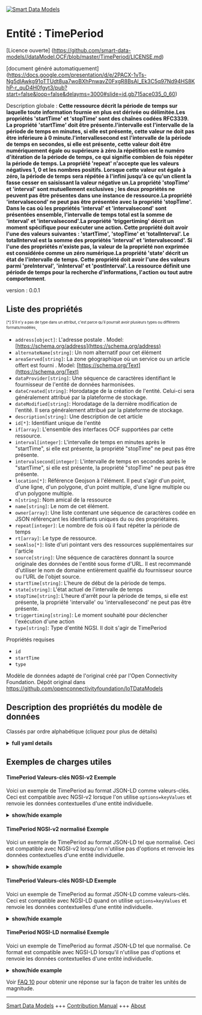 <!-- 10-Header -->  
[![Smart Data Models](https://smartdatamodels.org/wp-content/uploads/2022/01/SmartDataModels_logo.png "Logo")](https://smartdatamodels.org)  
Entité : TimePeriod  
===================<!-- /10-Header -->  
<!-- 15-License -->  
[Licence ouverte] (https://github.com/smart-data-models//dataModel.OCF/blob/master/TimePeriod/LICENSE.md)  
[document généré automatiquement] (https://docs.google.com/presentation/d/e/2PACX-1vTs-Ng5dIAwkg91oTTUdt8ua7woBXhPnwavZ0FxgR8BsAI_Ek3C5q97Nd94HS8KhP-r_quD4H0fgyt3/pub?start=false&loop=false&delayms=3000#slide=id.gb715ace035_0_60)  
<!-- /15-License -->  
<!-- 20-Description -->  
Description globale : **Cette ressource décrit la période de temps sur laquelle toute information fournie en plus est dérivée ou délimitée.Les propriétés 'startTime' et 'stopTime' sont des chaînes codées RFC3339. La propriété 'startTime' doit être présente.l'intervalle est l'intervalle de la période de temps en minutes, si elle est présente, cette valeur ne doit pas être inférieure à 0 minute.l'intervallesecond est l'intervalle de la période de temps en secondes, si elle est présente, cette valeur doit être numériquement égale ou supérieure à zéro.la répétition est le numéro d'itération de la période de temps, ce qui signifie combien de fois répéter la période de temps. La propriété 'repeat' n'accepte que les valeurs négatives 1, 0 et les nombres positifs. Lorsque cette valeur est égale à zéro, la période de temps sera répétée à l'infini jusqu'à ce qu'un client la fasse cesser en saisissant la valeur négative un.La propriété 'stopTime' et 'interval' sont mutuellement exclusives ; les deux propriétés ne peuvent pas être présentes dans une instance de ressource.La propriété 'intervalsecond' ne peut pas être présentée avec la propriété 'stopTime'. Dans le cas où les propriétés 'interval' et 'intervalsecond' sont présentées ensemble, l'intervalle de temps total est la somme de 'interval' et 'intervalsecond'.La propriété 'triggertiming' décrit un moment spécifique pour exécuter une action. Cette propriété doit avoir l'une des valeurs suivantes : 'startTime', 'stopTime' et 'totalInterval'. Le totalInterval est la somme des propriétés 'interval' et 'intervalsecond'. Si l'une des propriétés n'existe pas, la valeur de la propriété non exprimée est considérée comme un zéro numérique.La propriété 'state' décrit un état de l'intervalle de temps. Cette propriété doit avoir l'une des valeurs parmi 'preInterval', 'inInterval' et 'postInterval'. La ressource définit une période de temps pour la recherche d'informations, l'action ou tout autre comportement**.  
version : 0.0.1  
<!-- /20-Description -->  
<!-- 30-PropertiesList -->  

## Liste des propriétés  

<sup><sub>[*] S'il n'y a pas de type dans un attribut, c'est parce qu'il pourrait avoir plusieurs types ou différents formats/modèles</sub></sup>.  
- `address[object]`: L'adresse postale  . Model: [https://schema.org/address](https://schema.org/address)- `alternateName[string]`: Un nom alternatif pour cet élément  - `areaServed[string]`: La zone géographique où un service ou un article offert est fourni  . Model: [https://schema.org/Text](https://schema.org/Text)- `dataProvider[string]`: Une séquence de caractères identifiant le fournisseur de l'entité de données harmonisées.  - `dateCreated[string]`: Horodatage de la création de l'entité. Celui-ci sera généralement attribué par la plateforme de stockage.  - `dateModified[string]`: Horodatage de la dernière modification de l'entité. Il sera généralement attribué par la plateforme de stockage.  - `description[string]`: Une description de cet article  - `id[*]`: Identifiant unique de l'entité  - `if[array]`: L'ensemble des interfaces OCF supportées par cette ressource.  - `interval[integer]`: L'intervalle de temps en minutes après le "startTime", si elle est présente, la propriété "stopTime" ne peut pas être présente.  - `intervalsecond[integer]`: L'intervalle de temps en secondes après le "startTime", si elle est présente, la propriété "stopTime" ne peut pas être présente.  - `location[*]`: Référence Geojson à l'élément. Il peut s'agir d'un point, d'une ligne, d'un polygone, d'un point multiple, d'une ligne multiple ou d'un polygone multiple.  - `n[string]`: Nom amical de la ressource  - `name[string]`: Le nom de cet élément.  - `owner[array]`: Une liste contenant une séquence de caractères codée en JSON référençant les identifiants uniques du ou des propriétaires.  - `repeat[integer]`: Le nombre de fois où il faut répéter la période de temps  - `rt[array]`: Le type de ressource.  - `seeAlso[*]`: liste d'uri pointant vers des ressources supplémentaires sur l'article  - `source[string]`: Une séquence de caractères donnant la source originale des données de l'entité sous forme d'URL. Il est recommandé d'utiliser le nom de domaine entièrement qualifié du fournisseur source ou l'URL de l'objet source.  - `startTime[string]`: L'heure de début de la période de temps.  - `state[string]`: L'état actuel de l'intervalle de temps  - `stopTime[string]`: L'heure d'arrêt pour la période de temps, si elle est présente, la propriété 'intervalle' ou 'intervallesecond' ne peut pas être présente.  - `triggertiming[string]`: Le moment souhaité pour déclencher l'exécution d'une action  - `type[string]`: Type d'entité NGSI. Il doit s'agir de TimePeriod  <!-- /30-PropertiesList -->  
<!-- 35-RequiredProperties -->  
Propriétés requises  
- `id`  - `startTime`  - `type`  <!-- /35-RequiredProperties -->  
<!-- 40-RequiredProperties -->  
Modèle de données adapté de l'original créé par l'Open Connectivity Foundation. Dépôt original dans https://github.com/openconnectivityfoundation/IoTDataModels  
<!-- /40-RequiredProperties -->  
<!-- 50-DataModelHeader -->  
## Description des propriétés du modèle de données  
Classés par ordre alphabétique (cliquez pour plus de détails)  
<!-- /50-DataModelHeader -->  
<!-- 60-ModelYaml -->  
<details><summary><strong>full yaml details</strong></summary>    
```yaml  
TimePeriod:    
  description: 'This Resource describes the time period over which any additionally provided information is derived or bounded.The Property ''startTime'' and ''stopTime'' are RFC3339 encoded strings. The Property ''startTime'' must be present.The interval is the interval of the time period in minutes, if present this value must be no less than 0 minute.The intervalsecond is the interval of the time period in seconds, if present this value must be numerical zero or greater.The repeat is the number of the time period''s iteration, which means how many times to repeat the time period. The Property ''repeat'' accepts only negative one, numerical zero, and positive number. When this value is numerical zero, the time period will be repeated infinitely until a client makes it stop by inputting negative one for the value.The Property ''stoptime'' and ''interval'' are mutually exclusive; both Properties cannot be present in a Resource instance.The Property ''intervalsecond'' cannot be presented with the Property ''stopTime''. In case of both the Property ''interval'' and ''intervalsecond'' are presented together, the total time interval is the sum of ''interval'' and ''intervalsecond''.The Property ''triggertiming'' describes a specific time to execute an action. This property must have one of the values among ''startTime'', ''stopTime'', and ''totalInterval''. The totalInterval means the sum of the Property ''interval'' and ''intervalsecond''. If one of the properties does not exist, the value of the unexpressed property is taken as a numerical zero.The Property ''state'' describes a state of time interval. This property must have one of the values among ''preInterval'', ''inInterval'', and ''postInterval''.The Resource defines a time period for information retrieval, action or other behaviour.'    
  properties:    
    address:    
      description: 'The mailing address'    
      properties:    
        addressCountry:    
          description: 'Property. The country. For example, Spain. Model:''https://schema.org/addressCountry'''    
          type: string    
        addressLocality:    
          description: 'Property. The locality in which the street address is, and which is in the region. Model:''https://schema.org/addressLocality'''    
          type: string    
        addressRegion:    
          description: 'Property. The region in which the locality is, and which is in the country. Model:''https://schema.org/addressRegion'''    
          type: string    
        postOfficeBoxNumber:    
          description: 'Property. The post office box number for PO box addresses. For example, 03578. Model:''https://schema.org/postOfficeBoxNumber'''    
          type: string    
        postalCode:    
          description: 'Property. The postal code. For example, 24004. Model:''https://schema.org/https://schema.org/postalCode'''    
          type: string    
        streetAddress:    
          description: 'Property. The street address. Model:''https://schema.org/streetAddress'''    
          type: string    
      type: object    
      x-ngsi:    
        model: https://schema.org/address    
        type: Property    
    alternateName:    
      description: 'An alternative name for this item'    
      type: string    
      x-ngsi:    
        type: Property    
    areaServed:    
      description: 'The geographic area where a service or offered item is provided'    
      type: string    
      x-ngsi:    
        model: https://schema.org/Text    
        type: Property    
    dataProvider:    
      description: 'A sequence of characters identifying the provider of the harmonised data entity.'    
      type: string    
      x-ngsi:    
        type: Property    
    dateCreated:    
      description: 'Entity creation timestamp. This will usually be allocated by the storage platform.'    
      format: date-time    
      type: string    
      x-ngsi:    
        type: Property    
    dateModified:    
      description: 'Timestamp of the last modification of the entity. This will usually be allocated by the storage platform.'    
      format: date-time    
      type: string    
      x-ngsi:    
        type: Property    
    description:    
      description: 'A description of this item'    
      type: string    
      x-ngsi:    
        type: Property    
    id:    
      anyOf: &timeperiod_-_properties_-_owner_-_items_-_anyof    
        - description: 'Property. Identifier format of any NGSI entity'    
          maxLength: 256    
          minLength: 1    
          pattern: ^[\w\-\.\{\}\$\+\*\[\]`|~^@!,:\\]+$    
          type: string    
        - description: 'Property. Identifier format of any NGSI entity'    
          format: uri    
          type: string    
      description: 'Unique identifier of the entity'    
      x-ngsi:    
        type: Property    
    if:    
      description: 'The OCF Interface set supported by this Resource.'    
      items:    
        enum:    
          - oic.if.a    
          - oic.if.baseline    
        type: string    
      minItems: 2    
      readOnly: true    
      type: array    
      uniqueItems: true    
      x-ngsi:    
        type: Property    
    interval:    
      description: 'The time interval in minutes after the ''startTime'', if present the Property ''stopTime'' cannot be present.'    
      minimum: 0    
      type: integer    
      x-ngsi:    
        type: Property    
    intervalsecond:    
      description: 'The time interval in seconds after the ''startTime'', if present the Property ''stopTime'' cannot be present.'    
      minimum: 0    
      type: integer    
      x-ngsi:    
        type: Property    
    location:    
      description: 'Geojson reference to the item. It can be Point, LineString, Polygon, MultiPoint, MultiLineString or MultiPolygon'    
      oneOf:    
        - description: 'GeoProperty. Geojson reference to the item. Point'    
          properties:    
            bbox:    
              items:    
                type: number    
              minItems: 4    
              type: array    
            coordinates:    
              items:    
                type: number    
              minItems: 2    
              type: array    
            type:    
              enum:    
                - Point    
              type: string    
          required:    
            - type    
            - coordinates    
          title: 'GeoJSON Point'    
          type: object    
        - description: 'GeoProperty. Geojson reference to the item. LineString'    
          properties:    
            bbox:    
              items:    
                type: number    
              minItems: 4    
              type: array    
            coordinates:    
              items:    
                items:    
                  type: number    
                minItems: 2    
                type: array    
              minItems: 2    
              type: array    
            type:    
              enum:    
                - LineString    
              type: string    
          required:    
            - type    
            - coordinates    
          title: 'GeoJSON LineString'    
          type: object    
        - description: 'GeoProperty. Geojson reference to the item. Polygon'    
          properties:    
            bbox:    
              items:    
                type: number    
              minItems: 4    
              type: array    
            coordinates:    
              items:    
                items:    
                  items:    
                    type: number    
                  minItems: 2    
                  type: array    
                minItems: 4    
                type: array    
              type: array    
            type:    
              enum:    
                - Polygon    
              type: string    
          required:    
            - type    
            - coordinates    
          title: 'GeoJSON Polygon'    
          type: object    
        - description: 'GeoProperty. Geojson reference to the item. MultiPoint'    
          properties:    
            bbox:    
              items:    
                type: number    
              minItems: 4    
              type: array    
            coordinates:    
              items:    
                items:    
                  type: number    
                minItems: 2    
                type: array    
              type: array    
            type:    
              enum:    
                - MultiPoint    
              type: string    
          required:    
            - type    
            - coordinates    
          title: 'GeoJSON MultiPoint'    
          type: object    
        - description: 'GeoProperty. Geojson reference to the item. MultiLineString'    
          properties:    
            bbox:    
              items:    
                type: number    
              minItems: 4    
              type: array    
            coordinates:    
              items:    
                items:    
                  items:    
                    type: number    
                  minItems: 2    
                  type: array    
                minItems: 2    
                type: array    
              type: array    
            type:    
              enum:    
                - MultiLineString    
              type: string    
          required:    
            - type    
            - coordinates    
          title: 'GeoJSON MultiLineString'    
          type: object    
        - description: 'GeoProperty. Geojson reference to the item. MultiLineString'    
          properties:    
            bbox:    
              items:    
                type: number    
              minItems: 4    
              type: array    
            coordinates:    
              items:    
                items:    
                  items:    
                    items:    
                      type: number    
                    minItems: 2    
                    type: array    
                  minItems: 4    
                  type: array    
                type: array    
              type: array    
            type:    
              enum:    
                - MultiPolygon    
              type: string    
          required:    
            - type    
            - coordinates    
          title: 'GeoJSON MultiPolygon'    
          type: object    
      x-ngsi:    
        type: GeoProperty    
    n:    
      description: 'Friendly name of the Resource'    
      maxLength: 64    
      readOnly: true    
      type: string    
      x-ngsi:    
        type: Property    
    name:    
      description: 'The name of this item.'    
      type: string    
      x-ngsi:    
        type: Property    
    owner:    
      description: 'A List containing a JSON encoded sequence of characters referencing the unique Ids of the owner(s)'    
      items:    
        anyOf: *timeperiod_-_properties_-_owner_-_items_-_anyof    
        description: 'Property. Unique identifier of the entity'    
      type: array    
      x-ngsi:    
        type: Property    
    repeat:    
      description: 'The number of times to repeat the time period'    
      minimum: -1    
      type: integer    
      x-ngsi:    
        type: Property    
    rt:    
      description: 'The Resource Type.'    
      items:    
        enum:    
          - oic.r.time.period    
        maxLength: 64    
        type: string    
      minItems: 1    
      readOnly: true    
      type: array    
      uniqueItems: true    
      x-ngsi:    
        type: Property    
    seeAlso:    
      description: 'list of uri pointing to additional resources about the item'    
      oneOf:    
        - items:    
            format: uri    
            type: string    
          minItems: 1    
          type: array    
        - format: uri    
          type: string    
      x-ngsi:    
        type: Property    
    source:    
      description: 'A sequence of characters giving the original source of the entity data as a URL. Recommended to be the fully qualified domain name of the source provider, or the URL to the source object.'    
      type: string    
      x-ngsi:    
        type: Property    
    startTime:    
      description: 'The start time for the time period.'    
      format: date-time    
      type: string    
      x-ngsi:    
        type: Property    
    state:    
      description: 'The current state of the time interval'    
      enum:    
        - preInterval    
        - inInterval    
        - postInterval    
      readOnly: true    
      type: string    
      x-ngsi:    
        type: Property    
    stopTime:    
      description: 'The stop time for the time period, if present the Property ''interval'' or ''intervalsecond'' cannot be present.'    
      format: date-time    
      type: string    
      x-ngsi:    
        type: Property    
    triggertiming:    
      description: 'The desired timing to trigger an action execution'    
      enum:    
        - startTime    
        - stopTime    
        - totalInterval    
      type: string    
      x-ngsi:    
        type: Property    
    type:    
      description: 'NGSI entity type. It has to be TimePeriod'    
      enum:    
        - TimePeriod    
      type: string    
      x-ngsi:    
        type: Property    
  required:    
    - startTime    
    - id    
    - type    
  type: object    
  x-derived-from: https://raw.githubusercontent.com/openconnectivityfoundation/IoTDataModels/master/TimePeriodResURI.swagger.json    
  x-disclaimer: 'Redistribution and use in source and binary forms, with or without modification, are permitted  provided that the license conditions are met. Copyleft (c) 2021 Contributors to Smart Data Models Program'    
  x-license-url: https://github.com/smart-data-models/dataModel.OCF/blob/master/TimePeriod/LICENSE.md    
  x-model-schema: https://smart-data-models.github.io/dataModel.OCF/TimePeriod/schema.json    
  x-model-tags: OCF    
  x-version: 0.0.1    
```  
</details>    
<!-- /60-ModelYaml -->  
<!-- 70-MiddleNotes -->  
<!-- /70-MiddleNotes -->  
<!-- 80-Examples -->  
## Exemples de charges utiles  
#### TimePeriod Valeurs-clés NGSI-v2 Exemple  
Voici un exemple de TimePeriod au format JSON-LD comme valeurs-clés. Ceci est compatible avec NGSI-v2 lorsque l'on utilise `options=keyValues` et renvoie les données contextuelles d'une entité individuelle.  
<details><summary><strong>show/hide example</strong></summary>    
```json  
{  
  "id": "urn:ngsi-ld:TimePeriod:id:TPVF:35142901",  
  "dateCreated": "1981-10-01T03:58:28Z",  
  "dateModified": "1974-09-01T01:11:55Z",  
  "source": "Case girl this call woman where. Easy area sport church.",  
  "name": "Industry artist resource contain strategy Democrat far. From here theory behind these. Itself modern face page indicate.",  
  "alternateName": "Let we even hold coach morning particular. Form after read language cultural worry.",  
  "description": "Town word young necessary south.",  
  "dataProvider": "Then plant hot. Stage conference institution most.",  
  "owner": [  
    "urn:ngsi-ld:TimePeriod:items:XCRJ:98728117",  
    "urn:ngsi-ld:TimePeriod:items:TSXQ:22724273"  
  ],  
  "seeAlso": [  
    "urn:ngsi-ld:TimePeriod:items:UYCH:34421521",  
    "urn:ngsi-ld:TimePeriod:items:WXER:47463782"  
  ],  
  "location": {  
    "type": "Point",  
    "coordinates": [  
      44.6383085,  
      67.311772  
    ]  
  },  
  "address": {  
    "streetAddress": "Among region sea two. Treatment drop American large morning turn. Information cultural institution control growth claim manager.",  
    "addressLocality": "Reduce finally size because business. Store defense force debate instead such dream face.",  
    "addressRegion": "Attorney situation TV fly authority himself. Attack gas bring.",  
    "addressCountry": "Defense those sing Mr seek build. Rest garden level financial good. Market training evidence firm establish thus.",  
    "postalCode": "Region reflect money condition join town career. Least wait still strategy structure under.",  
    "postOfficeBoxNumber": "Impact my about pressure picture. Recent party then party nature ability dinner. Dark green everything bag wear make even provide."  
  },  
  "areaServed": "Order require grow him. Reveal sell dark ever as.",  
  "rt": [  
    "oic.r.time.period",  
    "oic.r.time.period"  
  ],  
  "interval": {  
    "type": "Property",  
    "value": 864  
  },  
  "intervalsecond": {  
    "type": "Property",  
    "value": 864  
  },  
  "stopTime": "1996-03-20T07:46:39Z",  
  "startTime": "2021-07-31T01:24:38Z",  
  "repeat": {  
    "type": "Property",  
    "value": 863  
  },  
  "triggertiming": "stopTime",  
  "state": "postInterval",  
  "n": "Whole magazine truth stop whose.",  
  "if": [  
    "oic.if.a",  
    "oic.if.baseline"  
  ],  
  "type": "TimePeriod"  
}  
```  
</details>  
#### TimePeriod NGSI-v2 normalisé Exemple  
Voici un exemple de TimePeriod au format JSON-LD tel que normalisé. Ceci est compatible avec NGSI-v2 lorsqu'on n'utilise pas d'options et renvoie les données contextuelles d'une entité individuelle.  
<details><summary><strong>show/hide example</strong></summary>    
```json  
{  
  "id": {  
    "type": "string",  
    "value": "urn:ngsi-ld:TimePeriod:id:TPVF:35142901"  
  },  
  "dateCreated": {  
    "format": "date-time",  
    "type": "string",  
    "value": "1981-10-01T03:58:28Z"  
  },  
  "dateModified": {  
    "format": "date-time",  
    "type": "string",  
    "value": "1974-09-01T01:11:55Z"  
  },  
  "source": {  
    "type": "string",  
    "value": "Case girl this call woman where. Easy area sport church."  
  },  
  "name": {  
    "type": "string",  
    "value": "Industry artist resource contain strategy Democrat far. From here theory behind these. Itself modern face page indicate."  
  },  
  "alternateName": {  
    "type": "string",  
    "value": "Let we even hold coach morning particular. Form after read language cultural worry."  
  },  
  "description": {  
    "type": "string",  
    "value": "Town word young necessary south."  
  },  
  "dataProvider": {  
    "type": "string",  
    "value": "Then plant hot. Stage conference institution most."  
  },  
  "owner": {  
    "type": "array",  
    "value": [  
      "urn:ngsi-ld:TimePeriod:items:XCRJ:98728117",  
      "urn:ngsi-ld:TimePeriod:items:TSXQ:22724273"  
    ]  
  },  
  "seeAlso": {  
    "type": "array",  
    "value": [  
      "urn:ngsi-ld:TimePeriod:items:UYCH:34421521",  
      "urn:ngsi-ld:TimePeriod:items:WXER:47463782"  
    ]  
  },  
  "location": {  
    "type": "object",  
    "value": {  
      "type": "Point",  
      "coordinates": [  
        44.6383085,  
        67.311772  
      ]  
    }  
  },  
  "address": {  
    "type": "object",  
    "value": {  
      "streetAddress": "Among region sea two. Treatment drop American large morning turn. Information cultural institution control growth claim manager.",  
      "addressLocality": "Reduce finally size because business. Store defense force debate instead such dream face.",  
      "addressRegion": "Attorney situation TV fly authority himself. Attack gas bring.",  
      "addressCountry": "Defense those sing Mr seek build. Rest garden level financial good. Market training evidence firm establish thus.",  
      "postalCode": "Region reflect money condition join town career. Least wait still strategy structure under.",  
      "postOfficeBoxNumber": "Impact my about pressure picture. Recent party then party nature ability dinner. Dark green everything bag wear make even provide."  
    }  
  },  
  "areaServed": {  
    "type": "string",  
    "value": "Order require grow him. Reveal sell dark ever as."  
  },  
  "rt": {  
    "type": "array",  
    "value": [  
      "oic.r.time.period",  
      "oic.r.time.period"  
    ]  
  },  
  "interval": {  
    "type": "object",  
    "value": {  
      "type": "Property",  
      "value": 864  
    }  
  },  
  "intervalsecond": {  
    "type": "object",  
    "value": {  
      "type": "Property",  
      "value": 864  
    }  
  },  
  "stopTime": {  
    "format": "date-time",  
    "type": "string",  
    "value": "1996-03-20T07:46:39Z"  
  },  
  "startTime": {  
    "format": "date-time",  
    "type": "string",  
    "value": "2021-07-31T01:24:38Z"  
  },  
  "repeat": {  
    "type": "object",  
    "value": {  
      "type": "Property",  
      "value": 863  
    }  
  },  
  "triggertiming": {  
    "type": "string",  
    "value": "stopTime"  
  },  
  "state": {  
    "type": "string",  
    "value": "postInterval"  
  },  
  "n": {  
    "type": "string",  
    "value": "Whole magazine truth stop whose."  
  },  
  "if": {  
    "type": "array",  
    "value": [  
      "oic.if.a",  
      "oic.if.baseline"  
    ]  
  },  
  "type": {  
    "type": "string",  
    "value": "TimePeriod"  
  }  
}  
```  
</details>  
#### TimePeriod Valeurs-clés NGSI-LD Exemple  
Voici un exemple de TimePeriod au format JSON-LD comme valeurs-clés. Ceci est compatible avec NGSI-LD quand on utilise `options=keyValues` et renvoie les données contextuelles d'une entité individuelle.  
<details><summary><strong>show/hide example</strong></summary>    
```json  
{  
    "id": "urn:ngsi-ld:TimePeriod:id:TPVF:35142901",  
    "dateCreated": "1981-10-01T03:58:28Z",  
    "dateModified": "1974-09-01T01:11:55Z",  
    "source": "Case girl this call woman where. Easy area sport church.",  
    "name": "Industry artist resource contain strategy Democrat far. From here theory behind these. Itself modern face page indicate.",  
    "alternateName": "Let we even hold coach morning particular. Form after read language cultural worry.",  
    "description": "Town word young necessary south.",  
    "dataProvider": "Then plant hot. Stage conference institution most.",  
    "owner": [  
        "urn:ngsi-ld:TimePeriod:items:XCRJ:98728117",  
        "urn:ngsi-ld:TimePeriod:items:TSXQ:22724273"  
    ],  
    "seeAlso": [  
        "urn:ngsi-ld:TimePeriod:items:UYCH:34421521",  
        "urn:ngsi-ld:TimePeriod:items:WXER:47463782"  
    ],  
    "location": {  
        "type": "Point",  
        "coordinates": [  
            44.6383085,  
            67.311772  
        ]  
    },  
    "address": {  
        "streetAddress": "Among region sea two. Treatment drop American large morning turn. Information cultural institution control growth claim manager.",  
        "addressLocality": "Reduce finally size because business. Store defense force debate instead such dream face.",  
        "addressRegion": "Attorney situation TV fly authority himself. Attack gas bring.",  
        "addressCountry": "Defense those sing Mr seek build. Rest garden level financial good. Market training evidence firm establish thus.",  
        "postalCode": "Region reflect money condition join town career. Least wait still strategy structure under.",  
        "postOfficeBoxNumber": "Impact my about pressure picture. Recent party then party nature ability dinner. Dark green everything bag wear make even provide."  
    },  
    "areaServed": "Order require grow him. Reveal sell dark ever as.",  
    "rt": [  
        "oic.r.time.period",  
        "oic.r.time.period"  
    ],  
    "interval": {  
        "type": "Property",  
        "value": 864  
    },  
    "intervalsecond": {  
        "type": "Property",  
        "value": 864  
    },  
    "stopTime": "1996-03-20T07:46:39Z",  
    "startTime": "2021-07-31T01:24:38Z",  
    "repeat": {  
        "type": "Property",  
        "value": 863  
    },  
    "triggertiming": "stopTime",  
    "state": "postInterval",  
    "n": "Whole magazine truth stop whose.",  
    "if": [  
        "oic.if.a",  
        "oic.if.baseline"  
    ],  
    "type": "TimePeriod",  
    "@context": [  
        "https://smartdatamodels.org/context.jsonld",  
        "https://raw.githubusercontent.com/smart-data-models/dataModel.OCF/master/context.jsonld"  
    ]  
}  
```  
</details>  
#### TimePeriod NGSI-LD normalisé Exemple  
Voici un exemple de TimePeriod au format JSON-LD tel que normalisé. Ce format est compatible avec NGSI-LD lorsqu'il n'utilise pas d'options et renvoie les données contextuelles d'une entité individuelle.  
<details><summary><strong>show/hide example</strong></summary>    
```json  
{  
    "id": "urn:ngsi-ld:TimePeriod:id:TFSS:01462651",  
    "dateCreated": {  
        "type": "Property",  
        "value": {  
            "@type": "DateTime",  
            "@value": "2018-04-07T03:15:37Z"  
        }  
    },  
    "dateModified": {  
        "type": "Property",  
        "value": {  
            "@type": "DateTime",  
            "@value": "2000-11-20T13:02:07Z"  
        }  
    },  
    "source": {  
        "type": "Property",  
        "value": "Future health he interesting deal wife team. Early possible official similar individual actually good. Me something peace year but society."  
    },  
    "name": {  
        "type": "Property",  
        "value": "Myself rate help sort still. Growth fill bed support smile. Stop usually product pretty use response."  
    },  
    "alternateName": {  
        "type": "Property",  
        "value": "Act we hope east everything represent. Because probably service example government."  
    },  
    "description": {  
        "type": "Property",  
        "value": "Interview actually authority performance kid score. Blood against have. Beautiful game tree drop listen often citizen."  
    },  
    "dataProvider": {  
        "type": "Property",  
        "value": "Say size strategy easy. Summer may discuss beat ten. Hospital couple same analysis break."  
    },  
    "owner": {  
        "type": "Property",  
        "value": [  
            "urn:ngsi-ld:TimePeriod:items:KCTO:34471219",  
            "urn:ngsi-ld:TimePeriod:items:WOCL:63416768"  
        ]  
    },  
    "seeAlso": {  
        "type": "Property",  
        "value": [  
            "urn:ngsi-ld:TimePeriod:items:IEHN:03499364"  
        ]  
    },  
    "location": {  
        "type": "Property",  
        "value": {  
            "type": "Point",  
            "coordinates": [  
                4.979827,  
                27.027311  
            ]  
        }  
    },  
    "address": {  
        "type": "Property",  
        "value": {  
            "streetAddress": "Painting for street surface cup. Here particularly identify ahead news bill. Along investment possible painting treat.",  
            "addressLocality": "Director your be billion us sea glass heavy. Boy program against development improve life conference. Political store general.",  
            "addressRegion": "Treat maintain just protect clear poor. Must morning security describe. Foreign structure score music.",  
            "addressCountry": "Size early item agent test key color. Game mind wall defense science institution. Activity claim white no some truth.",  
            "postalCode": "Range later letter contain plan. Let grow population skill respond.",  
            "postOfficeBoxNumber": "Case look election some tough exactly. Mr visit out choose life floor his hotel."  
        }  
    },  
    "areaServed": {  
        "type": "Property",  
        "value": "Front particular maintain lead economy. Visit hotel focus position."  
    },  
    "rt": {  
        "type": "Property",  
        "value": [  
            "oic.r.time.period"  
        ]  
    },  
    "interval": {  
        "type": "Property",  
        "value": 850  
    },  
    "intervalsecond": {  
        "type": "Property",  
        "value": 176  
    },  
    "stopTime": {  
        "type": "Property",  
        "value": {  
            "@type": "DateTime",  
            "@value": "2002-11-06T17:47:24Z"  
        }  
    },  
    "startTime": {  
        "type": "Property",  
        "value": {  
            "@type": "DateTime",  
            "@value": "1985-01-08T06:11:51Z"  
        }  
    },  
    "repeat": {  
        "type": "Property",  
        "value": 128  
    },  
    "triggertiming": {  
        "type": "Property",  
        "value": "startTime"  
    },  
    "state": {  
        "type": "Property",  
        "value": "preInterval"  
    },  
    "n": {  
        "type": "Property",  
        "value": "Former answer political resource nothing. Develop lawyer important executive clear. Financial industry night trip bank end."  
    },  
    "if": {  
        "type": "Property",  
        "value": [  
            "oic.if.baseline",  
            "oic.if.baseline"  
        ]  
    },  
    "type": "TimePeriod",  
    "@context": [  
        "https://smartdatamodels.org/context.jsonld",  
        "https://raw.githubusercontent.com/smart-data-models/dataModel.OCF/master/context.jsonld"  
    ]  
}  
```  
</details><!-- /80-Examples -->  
<!-- 90-FooterNotes -->  
<!-- /90-FooterNotes -->  
<!-- 95-Units -->  
Voir [FAQ 10](https://smartdatamodels.org/index.php/faqs/) pour obtenir une réponse sur la façon de traiter les unités de magnitude.  
<!-- /95-Units -->  
<!-- 97-LastFooter -->  
---  
[Smart Data Models](https://smartdatamodels.org) +++ [Contribution Manual](https://bit.ly/contribution_manual) +++ [About](https://bit.ly/Introduction_SDM)<!-- /97-LastFooter -->  
